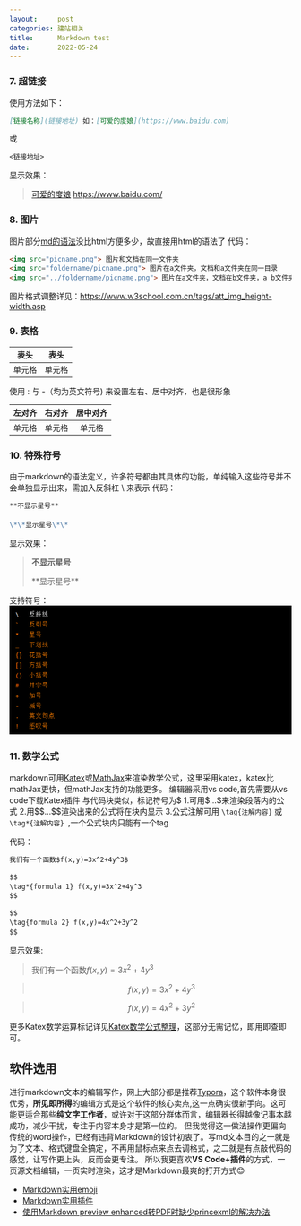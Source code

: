 ```yaml
---
layout:     post
categories: 建站相关
title:      Markdown test
date:       2022-05-24
---
```


### 7. 超链接
使用方法如下：
```markdown
[链接名称](链接地址) 如：[可爱的度娘](https://www.baidu.com)
```

或

```markdown
<链接地址>
```    

显示效果：
> [可爱的度娘](https://www.baidu.com)
> <https://www.baidu.com/>

### 8. 图片
图片部分[md的语法](https://www.runoob.com/markdown/md-image.html)没比html方便多少，故直接用html的语法了
代码：
```html
<img src="picname.png"> 图片和文档在同一文件夹
<img src="foldername/picname.png"> 图片在a文件夹，文档和a文件夹在同一目录 
<img src="../foldername/picname.png"> 图片在a文件夹，文档在b文件夹，a b文件夹在同一目录
```

图片格式调整详见：<https://www.w3school.com.cn/tags/att_img_height-width.asp>

### 9. 表格

|表头|表头|
|----|----|
|单元格|单元格|

使用 \: 与 \-（均为英文符号) 来设置左右、居中对齐，也是很形象

|左对齐|右对齐|居中对齐|
|:----|----:|:----:|
|单元格|单元格|单元格|


### 10. 特殊符号
由于markdown的语法定义，许多符号都由其具体的功能，单纯输入这些符号并不会单独显示出来，需加入反斜杠 \ 来表示
代码：
```markdown
**不显示星号**

\*\*显示星号\*\*
```
显示效果：
> **不显示星号**
> 
> \*\*显示星号\*\*

支持符号：
<img src="../images/特殊符号.png">

### 11. 数学公式
markdown可用[Katex](https://github.com/KaTeX/KaTeX)或[MathJax](https://github.com/mathjax/MathJax)来渲染数学公式，这里采用katex，katex比mathJax更快，但mathJax支持的功能更多。
编辑器采用vs code,首先需要从vs code下载Katex插件
与代码块类似，标记符号为$
1.可用\$...\$来渲染段落内的公式
2.用\$\$...\$\$渲染出来的公式将在块内显示
3.公式注解可用 `\tag{注解内容}` 或 `\tag*{注解内容} `,一个公式块内只能有一个tag

代码：
```markdown
我们有一个函数$f(x,y)=3x^2+4y^3$
```

```markdown
$$
\tag*{formula 1} f(x,y)=3x^2+4y^3
$$
```

```markdown
$$
\tag{formula 2} f(x,y)=4x^2+3y^2
$$
```
显示效果:
> 我们有一个函数$f(x,y)=3x^2+4y^3$

> $$
> \tag*{formula 1} f(x,y)=3x^2+4y^3
> $$

> $$
> \tag{formula 2} f(x,y)=4x^2+3y^2
> $$

更多Katex数学运算标记详见[Katex数学公式整理](https://blog.csdn.net/tonydz0523/article/details/88420049)，这部分无需记忆，即用即查即可。

## 软件选用
进行markdown文本的编辑写作，网上大部分都是推荐[Typora](https://typoraio.cn/)，这个软件本身很优秀，**所见即所得**的编辑方式是这个软件的核心卖点,这一点确实很新手向。这可能更适合那些**纯文字工作者**，或许对于这部分群体而言，编辑器长得越像记事本越成功，减少干扰，专注于内容本身才是第一位的。
但我觉得这一做法操作更偏向传统的word操作，已经有违背Markdown的设计初衷了。写md文本目的之一就是为了文本、格式键盘全搞定，不再用鼠标点来点去调格式，之二就是有点敲代码的感觉，让写作更上头，反而会更专注。
所以我更喜欢**VS Code+插件**的方式，一页源文档编辑，一页实时渲染，这才是Markdown最爽的打开方式:blush:


- [Markdown实用emoji](https://www.webfx.com/tools/emoji-cheat-sheet/)
- [Markdown实用插件](https://www.kancloud.cn/pwedu/code-fans/321504#1_Markdown__14)
- [使用Markdown preview enhanced转PDF时缺少princexml的解决办法](https://blog.csdn.net/max_xws/article/details/85319679)